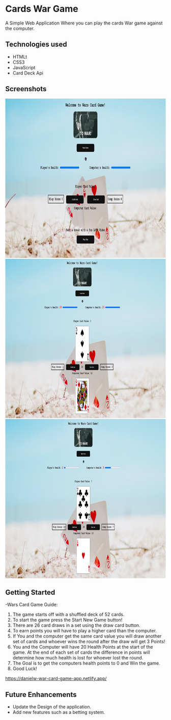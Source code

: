 # Cards War Game

A Simple Web Application Where you can play the cards War game against the computer.

## Technologies used
- HTMLt
- CSS3
- JavaScript
- Card Deck Api

## Screenshots
<img src="/images/screenshot1WarGame.jpg" width="800" height="500">
<img src="/images/screenshot2WarGame.jpg" width="800" height="500">
<img src="/images/screenshot3WarGame.jpg" width="800" height="500">


## Getting Started
 -Wars Card Game Guide:            
1. The game starts off with a shuffled deck of 52 cards.
2. To start the game press the Start New Game button!
3. There are 26 card draws in a set using the draw card button.
4. To earn points you will have to play a higher card than the computer.
5. If You and the computer get the same card value you will draw another set of cards and whoever wins the round after the draw will get 3 Points!
6. You and the Computer will have 20 Health Points at the start of the game. At the end of each set of cards the difference in points will determine how much health is lost for whoever lost the round.
7. The Goal is to get the computers health points to 0 and Win the game.
8. Good Luck!
            
  https://danielw-war-card-game-app.netlify.app/

## Future Enhancements
- Update the Design of the application.
- Add new features such as a betting system.
